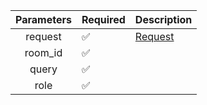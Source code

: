 | Parameters | Required           | Description           |
|:----------:|--------------------|-----------------------|
|  request   | :white_check_mark: | [Request](Request.md) |
|  room_id   | :white_check_mark: |                       |
|   query    | :white_check_mark: |                       |
|    role    | :white_check_mark: |                       |